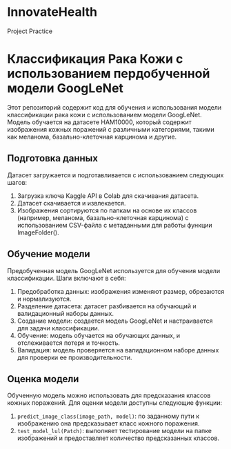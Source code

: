 # InnovateHealth
Project Practice 
# Классификация Рака Кожи с использованием пердобученной модели GoogLeNet

Этот репозиторий содержит код для обучения и использования модели классификации рака кожи с использованием модели GoogLeNet. Модель обучается на датасете HAM10000, который содержит изображения кожных поражений с различными категориями, такими как меланома, базально-клеточная карцинома и другие.

## Подготовка данных

Датасет загружается и подготавливается с использованием следующих шагов:
1. Загрузка ключа Kaggle API в Colab для скачивания датасета.
2. Датасет скачивается и извлекается.
3. Изображения сортируются по папкам на основе их классов (например, меланома, базально-клеточная карцинома) с использованием CSV-файла с метаданными для работы функции ImageFolder().

## Обучение модели

Предобученная модель GoogLeNet используется для обучения модели классификации. Шаги включают в себя:
1. Предобработка данных: изображения изменяют размер, обрезаются и нормализуются.
2. Разделение датасета: датасет разбивается на обучающий и валидационный наборы данных.
3. Создание модели: создается модель GoogLeNet и настраивается для задачи классификации.
4. Обучение: модель обучается на обучающих данных, и отслеживается потеря и точность.
5. Валидация: модель проверяется на валидационном наборе данных для проверки ее производительности.

## Оценка модели

Обученную модель можно использовать для предсказания классов кожных поражений. Для оценки модели доступны следующие функции:
1. `predict_image_class(image_path, model)`: по заданному пути к изображению она предсказывает класс кожного поражения.
2. `test_model_lul(Patch)`: выполняет тестирование модели на папке изображений и предоставляет количество предсказанных классов.

